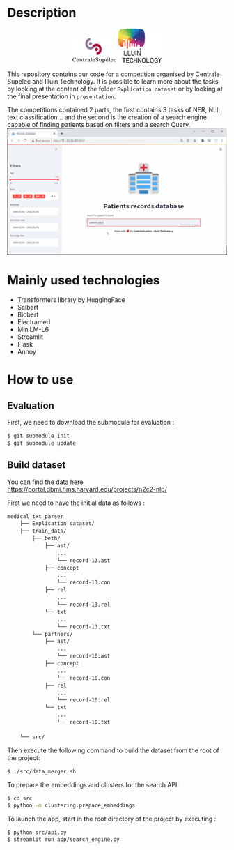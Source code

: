 # Description

<p align="center">
<img src="./assets/cs.png" alt="cs" width="100"/>
<img src="./assets/illuin.png" alt="illuin" width="100"/>
</p>

This repository contains our code for a competition organised by Centrale Supelec and Illuin Technology. It is possible to learn more about the tasks by looking at the content of the folder `Explication dataset` or by looking at the final presentation in `presentation`.

The competitions contained 2 parts, the first contains 3 tasks of NER, NLI, text classification... and the second is the creation of a search engine capable of finding patients based on filters and a search Query.
![simple demo](./assets/simple_demo.gif)


# Mainly used technologies
 - Transformers library by HuggingFace
 - Scibert
 - Biobert
 - Electramed
 - MiniLM-L6
 - Streamlit
 - Flask
 - Annoy
# How to use 
## Evaluation
First, we need to download the submodule for evaluation :
```bash
$ git submodule init
$ git submodule update
```

## Build dataset
You can find the data here https://portal.dbmi.hms.harvard.edu/projects/n2c2-nlp/

First we need to have the initial data as follows :

```bash
medical_txt_parser
	├── Explication dataset/
	├── train_data/
		├── beth/
			├── ast/
				...
				└── record-13.ast
			├── concept
				...
				└── record-13.con
			├── rel
				...
				└── record-13.rel
			└── txt
				...
				└── record-13.txt
		└── partners/
			├── ast/
				...
				└── record-10.ast
			├── concept
				...
				└── record-10.con
			├── rel
				...
				└── record-10.rel
			└── txt
				...
				└── record-10.txt
	
	└── src/                
```

Then execute the following command to build the dataset from the root of the project:

```bash
$ ./src/data_merger.sh
```

To prepare the embeddings and clusters for the search API:
```bash
$ cd src
$ python -m clustering.prepare_embeddings
```

To launch the app, start in the root directory of the project by executing :
```
$ python src/api.py
$ streamlit run app/search_engine.py
```
